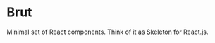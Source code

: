 # Brut

Minimal set of React components. Think of it as [Skeleton](http://getskeleton.com/) for React.js.
